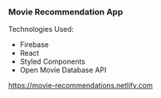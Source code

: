 ### Movie Recommendation App

Technologies Used:
- Firebase
- React
- Styled Components
- Open Movie Database API

https://movie-recommendations.netlify.com
